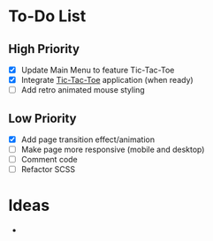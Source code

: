 # To-Do List

## High Priority

- [x] Update Main Menu to feature Tic-Tac-Toe
- [x] Integrate [Tic-Tac-Toe](https://github.com/SMelidoni/react-tictactoe-app) application (when ready)
- [ ] Add retro animated mouse styling

## Low Priority

- [x] Add page transition effect/animation
- [ ] Make page more responsive (mobile and desktop)
- [ ] Comment code
- [ ] Refactor SCSS

# Ideas

-
